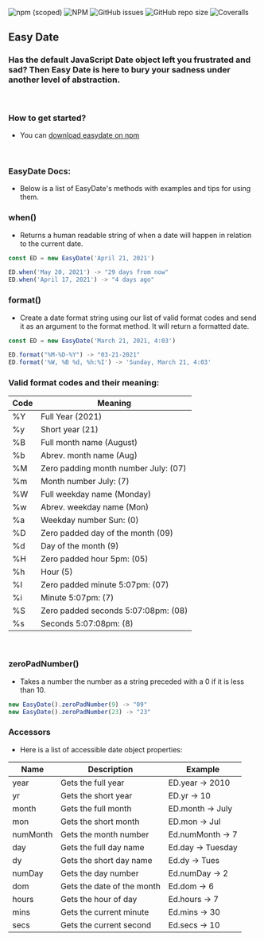 ![npm (scoped)](https://img.shields.io/npm/v/@jewarner57/easydate)
![NPM](https://img.shields.io/npm/l/@jewarner57/easydate)
![GitHub issues](https://img.shields.io/github/issues/jewarner57/JSDateLibrary)
![GitHub repo size](https://img.shields.io/github/repo-size/jewarner57/JSDateLibrary)
![Coveralls](https://img.shields.io/coveralls/github/jewarner57/JSDateLibrary)

## Easy Date
### Has the default JavaScript Date object left you frustrated and sad? Then Easy Date is here to bury your sadness under another level of abstraction.

<br>

### How to get started?
* You can [download easydate on npm](https://www.npmjs.com/package/@jewarner57/easydate)

<br>

### EasyDate Docs:
* Below is a list of EasyDate's methods with examples and tips for using them.

### when()
* Returns a human readable string of when a date will happen in relation to the current date.
``` javascript
const ED = new EasyDate('April 21, 2021')

ED.when('May 20, 2021') -> "29 days from now"
ED.when('April 17, 2021') -> "4 days ago"
```

### format()
* Create a date format string using our list of valid format codes and send it as an argument to the format method. It will return a formatted date.
``` javascript
const ED = new EasyDate('March 21, 2021, 4:03')

ED.format("%M-%D-%Y") -> "03-21-2021"
ED.format('%W, %B %d, %h:%I') -> 'Sunday, March 21, 4:03'
```

### Valid format codes and their meaning:
| Code |       Meaning      |
|------|--------------------|
|  %Y  | Full Year (2021)
|  %y  | Short year (21) 
|  %B  | Full month name (August)    
|  %b  | Abrev. month name (Aug)  
|  %M  | Zero padding month number July: (07)
|  %m  | Month number July: (7) 
|  %W  | Full weekday name (Monday)   
|  %w  | Abrev. weekday name (Mon)
|  %a  | Weekday number Sun: (0)   
|  %D  | Zero padded day of the month (09) 
|  %d  | Day of the month (9)
|  %H  | Zero padded hour 5pm: (05)
|  %h  | Hour (5)
|  %I  | Zero padded minute 5:07pm: (07)
|  %i  | Minute 5:07pm: (7)
|  %S  | Zero padded seconds 5:07:08pm: (08)
|  %s  | Seconds 5:07:08pm: (8)

<br>

### zeroPadNumber()
* Takes a number the number as a string preceded with a 0 if it is less than 10.
``` javascript
new EasyDate().zeroPadNumber(9) -> "09"
new EasyDate().zeroPadNumber(23) -> "23"
```

### Accessors
* Here is a list of accessible date object properties:

| Name |     Description     |      Example    |
|------|---------------------|-----------------|
| year | Gets the full year  | ED.year -> 2010 |
| yr   | Gets the short year | ED.yr -> 10     |
| month| Gets the full month | ED.month -> July|
| mon  | Gets the short month| ED.mon -> Jul   |
| numMonth | Gets the month number | Ed.numMonth -> 7 |
| day  | Gets the full day name | Ed.day -> Tuesday |
| dy   | Gets the short day name | Ed.dy -> Tues |
| numDay | Gets the day number| Ed.numDay -> 2 |
| dom  | Gets the date of the month | Ed.dom -> 6 |
| hours| Gets the hour of day| Ed.hours -> 7   |
| mins | Gets the current minute | Ed.mins -> 30|
| secs | Gets the current second | Ed.secs -> 10| 
